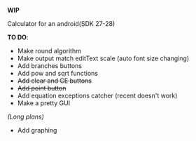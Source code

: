 **WIP**

Calculator for an android(SDK 27-28)

**TO DO**:
- Make round algorithm
- Make output match editText scale (auto font size changing)
- Add branches buttons
- Add pow and sqrt functions
- ~~Add clear and CE buttons~~
- ~~Add point button~~
- Add equation exceptions catcher (recent doesn't work)
- Make a pretty GUI




*(Long plans)*
- Add graphing
